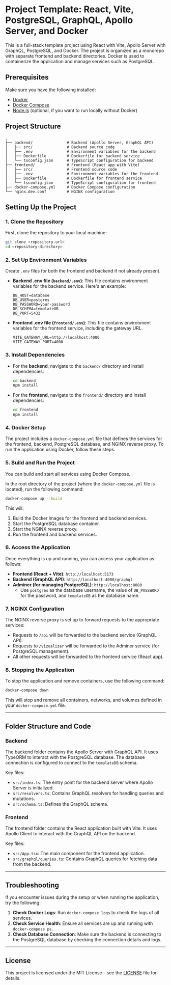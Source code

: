 # Project Template: React, Vite, PostgreSQL, GraphQL, Apollo Server, and Docker

This is a full-stack template project using React with Vite, Apollo Server with GraphQL, PostgreSQL, and Docker. The project is organized as a monorepo with separate frontend and backend directories. Docker is used to containerize the application and manage services such as PostgreSQL.

## Prerequisites

Make sure you have the following installed:

- [Docker](https://www.docker.com/get-started)
- [Docker Compose](https://docs.docker.com/compose/install/)
- [Node.js](https://nodejs.org/) (optional, if you want to run locally without Docker)

## Project Structure

```
.
├── backend/               # Backend (Apollo Server, GraphQL API)
│   ├── src/               # Backend source code
│   ├── .env               # Environment variables for the backend
│   ├── Dockerfile         # Dockerfile for backend service
│   └── tsconfig.json      # TypeScript configuration for backend
├── frontend/              # Frontend (React app with Vite)
│   ├── src/               # Frontend source code
│   ├── .env               # Environment variables for the frontend
│   ├── Dockerfile         # Dockerfile for frontend service
│   └── tsconfig.json      # TypeScript configuration for frontend
├── docker-compose.yml     # Docker Compose configuration
└── nginx.dev.conf         # NGINX configuration
```

## Setting Up the Project

### 1. Clone the Repository

First, clone the repository to your local machine:

```bash
git clone <repository-url>
cd <repository-directory>
```

### 2. Set Up Environment Variables

Create `.env` files for both the frontend and backend if not already present.

- **Backend .env file (`backend/.env`)**:
  This file contains environment variables for the backend service. Here's an example:

  ```env
  DB_HOST=database
  DB_USER=postgres
  DB_PASSWORD=your-password
  DB_SCHEMA=templateDB
  DB_PORT=5432
  ```

- **Frontend .env file (`frontend/.env`)**:
  This file contains environment variables for the frontend service, including the gateway URL.

  ```env
  VITE_GATEWAY_URL=http://localhost:4000
  VITE_GATEWAY_PORT=4000
  ```

### 3. Install Dependencies

- For the **backend**, navigate to the `backend/` directory and install dependencies:

  ```bash
  cd backend
  npm install
  ```

- For the **frontend**, navigate to the `frontend/` directory and install dependencies:

  ```bash
  cd frontend
  npm install
  ```

### 4. Docker Setup

The project includes a `docker-compose.yml` file that defines the services for the frontend, backend, PostgreSQL database, and NGINX reverse proxy. To run the application using Docker, follow these steps.

### 5. Build and Run the Project

You can build and start all services using Docker Compose.

In the root directory of the project (where the `docker-compose.yml` file is located), run the following command:

```bash
docker-compose up --build
```

This will:

1. Build the Docker images for the frontend and backend services.
2. Start the PostgreSQL database container.
3. Start the NGINX reverse proxy.
4. Run the frontend and backend services.

### 6. Access the Application

Once everything is up and running, you can access your application as follows:

- **Frontend (React + Vite)**: `http://localhost:5173`
- **Backend (GraphQL API)**: `http://localhost:4000/graphql`
- **Adminer (for managing PostgreSQL)**: `http://localhost:8080`
  - Use `postgres` as the database username, the value of `DB_PASSWORD` for the password, and `templateDB` as the database name.

### 7. NGINX Configuration

The NGINX reverse proxy is set up to forward requests to the appropriate services:

- Requests to `/api` will be forwarded to the backend service (GraphQL API).
- Requests to `/vizualizer` will be forwarded to the Adminer service (for PostgreSQL management).
- All other requests will be forwarded to the frontend service (React app).

### 8. Stopping the Application

To stop the application and remove containers, use the following command:

```bash
docker-compose down
```

This will stop and remove all containers, networks, and volumes defined in your `docker-compose.yml` file.

---

## Folder Structure and Code

### Backend

The backend folder contains the Apollo Server with GraphQL API. It uses TypeORM to interact with the PostgreSQL database. The database connection is configured to connect to the `templateDB` schema.

Key files:

- `src/index.ts`: The entry point for the backend server where Apollo Server is initialized.
- `src/resolvers.ts`: Contains GraphQL resolvers for handling queries and mutations.
- `src/schema.ts`: Defines the GraphQL schema.

### Frontend

The frontend folder contains the React application built with Vite. It uses Apollo Client to interact with the GraphQL API on the backend.

Key files:

- `src/App.tsx`: The main component for the frontend application.
- `src/graphql/queries.ts`: Contains GraphQL queries for fetching data from the backend.

---

## Troubleshooting

If you encounter issues during the setup or when running the application, try the following:

1. **Check Docker Logs**: Run `docker-compose logs` to check the logs of all services.
2. **Check Service Health**: Ensure all services are up and running with `docker-compose ps`.
3. **Check Database Connection**: Make sure the backend is connecting to the PostgreSQL database by checking the connection details and logs.

---

## License

This project is licensed under the MIT License - see the [LICENSE](LICENSE) file for details.
